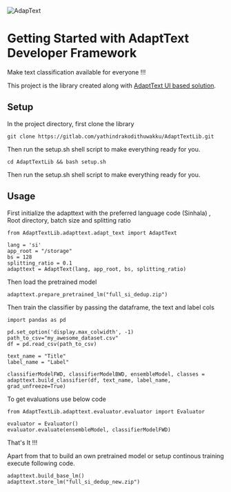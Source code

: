 ![AdapText](https://user-images.githubusercontent.com/32919513/161374488-fd75f531-6ef0-45a9-9217-559341f1e19b.png)


# Getting Started with AdaptText Developer Framework

Make text classification available for everyone !!!

This project is the library created along with [AdaptText UI based solution](https://github.com/yathindrakodithuwakku/AdaptText).
## Setup

In the project directory, first clone the library

`git clone https://gitlab.com/yathindrakodithuwakku/AdaptTextLib.git`

Then run the setup.sh shell script to make everything ready for you.

`cd AdaptTextLib && bash setup.sh`

Then run the setup.sh shell script to make everything ready for you.

## Usage

First initialize the adapttext with the preferred language code (Sinhala) , Root directory, batch size and splitting ratio
```
from AdaptTextLib.adapttext.adapt_text import AdaptText

lang = 'si'
app_root = "/storage"
bs = 128
splitting_ratio = 0.1
adapttext = AdaptText(lang, app_root, bs, splitting_ratio)
```

Then load the pretrained model
```
adapttext.prepare_pretrained_lm("full_si_dedup.zip")
```

Then train the classifier by passing the dataframe, the text and label cols
```
import pandas as pd

pd.set_option('display.max_colwidth', -1)
path_to_csv="my_awesome_dataset.csv"
df = pd.read_csv(path_to_csv)

text_name = "Title"
label_name = "Label"

classifierModelFWD, classifierModelBWD, ensembleModel, classes = adapttext.build_classifier(df, text_name, label_name, grad_unfreeze=True)
```
To get evaluations use below code
```
from AdaptTextLib.adapttext.evaluator.evaluator import Evaluator

evaluator = Evaluator()
evaluator.evaluate(ensembleModel, classifierModelFWD)
```

That's It !!!

Apart from that to build an own pretrained model or setup continous training execute following code.

```
adapttext.build_base_lm()
adapttext.store_lm("full_si_dedup_new.zip")
```
